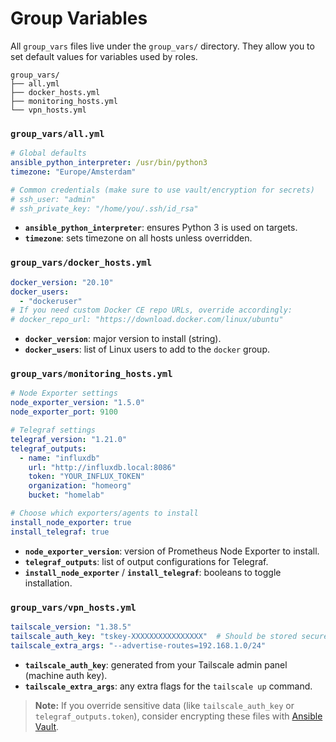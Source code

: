 # Group Variables

All `group_vars` files live under the `group_vars/` directory. They allow you to set default values for variables used by roles.

```
group_vars/
├── all.yml
├── docker_hosts.yml
├── monitoring_hosts.yml
└── vpn_hosts.yml
```

### `group_vars/all.yml`

```yaml
# Global defaults
ansible_python_interpreter: /usr/bin/python3
timezone: "Europe/Amsterdam"

# Common credentials (make sure to use vault/encryption for secrets)
# ssh_user: "admin"
# ssh_private_key: "/home/you/.ssh/id_rsa"
```

* **`ansible_python_interpreter`**: ensures Python 3 is used on targets.
* **`timezone`**: sets timezone on all hosts unless overridden.

### `group_vars/docker_hosts.yml`

```yaml
docker_version: "20.10"
docker_users:
  - "dockeruser"
# If you need custom Docker CE repo URLs, override accordingly:
# docker_repo_url: "https://download.docker.com/linux/ubuntu"
```

* **`docker_version`**: major version to install (string).
* **`docker_users`**: list of Linux users to add to the `docker` group.

### `group_vars/monitoring_hosts.yml`

```yaml
# Node Exporter settings
node_exporter_version: "1.5.0"
node_exporter_port: 9100

# Telegraf settings
telegraf_version: "1.21.0"
telegraf_outputs:
  - name: "influxdb"
    url: "http://influxdb.local:8086"
    token: "YOUR_INFLUX_TOKEN"
    organization: "homeorg"
    bucket: "homelab"

# Choose which exporters/agents to install
install_node_exporter: true
install_telegraf: true
```

* **`node_exporter_version`**: version of Prometheus Node Exporter to install.
* **`telegraf_outputs`**: list of output configurations for Telegraf.
* **`install_node_exporter`** / **`install_telegraf`**: booleans to toggle installation.

### `group_vars/vpn_hosts.yml`

```yaml
tailscale_version: "1.38.5"
tailscale_auth_key: "tskey-XXXXXXXXXXXXXXXX"  # Should be stored securely (Ansible Vault)
tailscale_extra_args: "--advertise-routes=192.168.1.0/24"
```

* **`tailscale_auth_key`**: generated from your Tailscale admin panel (machine auth key).
* **`tailscale_extra_args`**: any extra flags for the `tailscale up` command.

> **Note:** If you override sensitive data (like `tailscale_auth_key` or `telegraf_outputs.token`), consider encrypting these files with [Ansible Vault](https://docs.ansible.com/ansible/latest/user_guide/vault.html).

